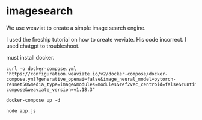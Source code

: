 # imagesearch
We use weaviat to create a simple image search engine. 

I used the fireship tutorial on how to create weviate. His code incorrect. I used chatgpt to troubleshoot. 

must install docker. 

```
curl -o docker-compose.yml "https://configuration.weaviate.io/v2/docker-compose/docker-compose.yml?generative_openai=false&image_neural_model=pytorch-resnet50&media_type=image&modules=modules&ref2vec_centroid=false&runtime=docker-compose&weaviate_version=v1.18.3"
```

```
docker-compose up -d
```

```
node app.js
```

